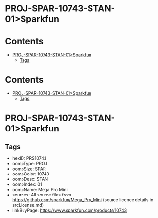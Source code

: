 
PROJ-SPAR-10743-STAN-01>Sparkfun
================================

Contents
========

* [PROJ-SPAR-10743-STAN-01>Sparkfun](#proj-spar-10743-stan-01sparkfun)
	* [Tags](#tags)

Contents
========

* [PROJ-SPAR-10743-STAN-01>Sparkfun](#proj-spar-10743-stan-01sparkfun)
	* [Tags](#tags)

# PROJ-SPAR-10743-STAN-01>Sparkfun

## Tags

- hexID: PRS10743
- oompType: PROJ
- oompSize: SPAR
- oompColor: 10743
- oompDesc: STAN
- oompIndex: 01
- oompName: Mega Pro Mini
- sources: All source files from https://github.com/sparkfun/Mega_Pro_Mini (source licence details in srcLicense.md)
- linkBuyPage: https://www.sparkfun.com/products/10743

